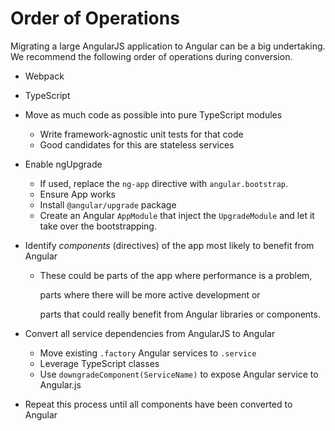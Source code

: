 # Order of Operations

Migrating a large AngularJS application to Angular can be a big undertaking. We recommend the following order of operations during conversion.

- Webpack
- TypeScript
- Move as much code as possible into pure TypeScript modules
  - Write framework-agnostic unit tests for that code
  - Good candidates for this are stateless services
- Enable ngUpgrade
  - If used, replace the `ng-app` directive with `angular.bootstrap`.
  - Ensure App works
  - Install `@angular/upgrade` package
  - Create an Angular `AppModule` that inject the `UpgradeModule` and let it take over the bootstrapping.
- Identify _components_ \(directives\) of the app most likely to benefit from Angular
  - These could be parts of the app where performance is a problem,

    parts where there will be more active development or

    parts that could really benefit from Angular libraries or components.

- Convert all service dependencies from AngularJS to Angular
  - Move existing `.factory` Angular services to `.service`
  - Leverage TypeScript classes
  - Use `downgradeComponent(ServiceName)` to expose Angular service to Angular.js
- Repeat this process until all components have been converted to Angular
